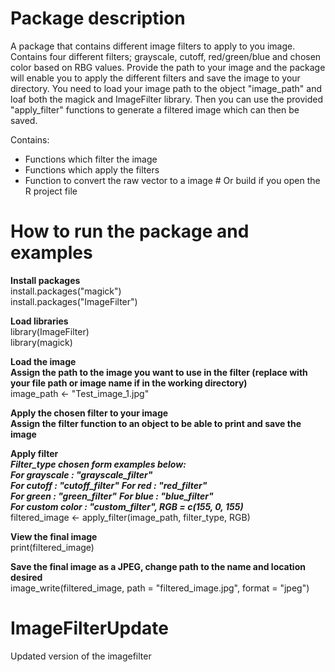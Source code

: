 # Package description
A package that contains different image filters to apply to you image.
Contains four different filters; grayscale, cutoff, red/green/blue and chosen 
color based on RBG values. Provide the path to your image and the package will
enable you to apply the different filters and save the image to your directory.
You need to load your image path to the object "image_path" and loaf both the 
magick and ImageFilter library. Then you can use the provided "apply_filter"
functions to generate a filtered image which can then be saved. 

Contains:
- Functions which filter the image
- Functions which apply the filters
- Function to convert the raw vector to a image # Or build if you open the R project file


# How to run the package and examples 
**Install packages**  
install.packages("magick")  
install.packages("ImageFilter") 

**Load libraries**  
library(ImageFilter)  
library(magick)


**Load the image**  
**Assign the path to the image you want to use in the filter (replace with your file path or image name if in the working directory)**    
image_path <- "Test_image_1.jpg"  


**Apply the chosen filter to your image**  
**Assign the filter function to an object to be able to print and save the image**

**Apply filter**  
***Filter_type chosen form examples below:***  
  ***For grayscale : "grayscale_filter"***  
  ***For cutoff : "cutoff_filter"*** 
  ***For red : "red_filter"***  
  ***For green : "green_filter"*** 
  ***For blue : "blue_filter"***  
  ***For custom color : "custom_filter", RGB = c(155, 0, 155)***   
  filtered_image <- apply_filter(image_path, filter_type, RGB)   
  
  **View the final image**  
print(filtered_image)  
  
  **Save the final image as a JPEG, change path to the name and location desired**  
image_write(filtered_image, path = "filtered_image.jpg", format = "jpeg")

# ImageFilterUpdate
Updated version of the imagefilter

